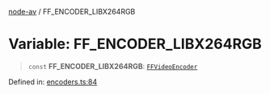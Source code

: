 [node-av](../globals.md) / FF\_ENCODER\_LIBX264RGB

# Variable: FF\_ENCODER\_LIBX264RGB

> `const` **FF\_ENCODER\_LIBX264RGB**: [`FFVideoEncoder`](../type-aliases/FFVideoEncoder.md)

Defined in: [encoders.ts:84](https://github.com/seydx/av/blob/f8631fc881b394300b1479f511d55cf1c370a87f/src/constants/encoders.ts#L84)
